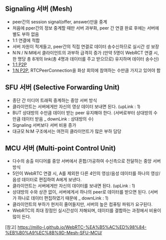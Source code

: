 ## Signaling 서버 (Mesh)
- peer간의 session signal(offer, answer)만을 중계
- 처음에 pper간의 정보 중계할 때만 서버 과부화, peer 간 연결 완료 후에는 서버에 별도 부하 없음
- 1:1 연결에 적합
- 서버 자원이 적게들고, peer간의 직접 연결로 데이터 송수신하므로 실시간 성 보장
- N:N / N:M에서 클라이언트의 과부하 급격히 증가 (만약 5명이 WebRCT 연결 시, 한 명당 총 8개의 link(총 4명과 데이터를 주고 받으므로) 유지하며 데이터 송수신)
- [1:1 P2P](https://github.com/DeveloperHailie/practiceRTC/tree/main/1vs1_P2P)
- [1:N P2P](https://github.com/DeveloperHailie/practiceRTC/tree/main/1vsN_P2P), RTCPeerConnection을 화상 회의에 참여하는 수만큼 가지고 있어야 함



## SFU 서버 (Selective Forwarding Unit)
- 종단 간 미디어 트래픽 중계하는 중앙 서버 방식
- 클라이언트는 서버에게만 자신의 영상 데이터 보내면 된다. (upLink : 1) 
- BUT 상대방의 수만큼 데이터 받는 peer 유지해야 한다. (서버로부터 상대방의 수만큼 데이터 받음 _ downLink : 상대방의 수)
- Signaling 서버보다 서버 비용 증가
- 대규모 N:M 구조에서는 여전히 클라이언트가 많은 부하 담당

## MCU 서버 (Multi-point Control Unit)
- 다수의 송출 미디어를 중앙 서버에서 혼합/가공하여 수신측으로 전달하는 중앙 서버 방식
- 5인이 WebRTC 연결 시, A를 제외한 다른 4인의 영상/음성 데이터를 하나의 영상/음성 데이터로 편집하여 A에게 보낸다.
- 클라이언트는 서버에게만 자신의 데이터를 보내면 된다. (upLink : 1) 
- 상대방의 수와 상관 없이, 서버에게서 하나의 peer로 데이터를 받으면 된다. (서버가 하나로 데이터 편집하였기 때문에 _ downLink : 1)
- 클라이언트의 부하가 현저히 줄어들지만, 서버의 높은 컴퓨팅 파워가 요구된다.
- WebRTC의 최대 장점인 실시간성이 저해되며, 데이터를 결합하는 과정에서 비용이 많이 든다.

[참고] https://millo-l.github.io/WebRTC-%EA%B5%AC%ED%98%84-%EB%B0%A9%EC%8B%9D-Mesh-SFU-MCU/
